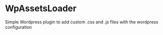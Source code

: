 # WpAssetsLoader #

Simple Wordpress plugin to add custom .css and .js files with the wordpress configuration 
